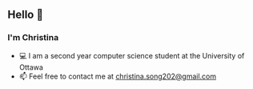 ## Hello :wave:

### I'm Christina

* :computer: I am a second year computer science student at the University of Ottawa
* :mailbox: Feel free to contact me at christina.song202@gmail.com
